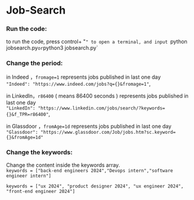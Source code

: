 # Job-Search
### Run the code:
to run the code, press control+ "`" to open a terminal, and input `python jobsearch.py` or `python3 jobsearch.py`
### Change the period:
in Indeed ，`fromage=1` represents jobs published in last one day  
        `"Indeed": "https://www.indeed.com/jobs?q={}&fromage=1"`,
        
in LinkedIn，`r86400` ( means 86400 seconds ) represents jobs published in last one day  
        `"LinkedIn": "https://www.linkedin.com/jobs/search/?keywords={}&f_TPR=r86400"`,
        
in Glassdoor ，`fromAge=1d` represents jobs published in last one day  
        `"Glassdoor": "https://www.glassdoor.com/Job/jobs.htm?sc.keyword={}&fromAge=1d"`

### Change the keywords:
Change the content inside the keywords array.  
`keywords = ["back-end engineers 2024","Devops intern","software engineer intern"]`  

`keywords = ["ux 2024", "product designer 2024", "ux engineer 2024", "front-end engineer 2024"]`
    
